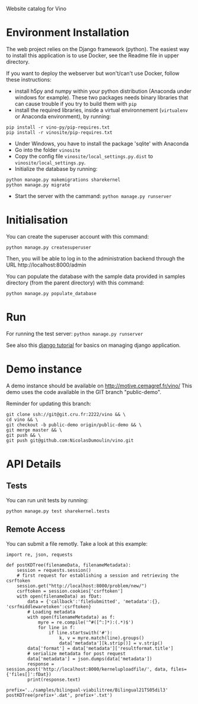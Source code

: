 Website catalog for Vino


Environment Installation
============

The web project relies on the Django framework (python). The easiest way to install this application is to use Docker, see the Readme file in upper directory.

If you want to deploy the webserver but won't/can't use Docker, follow these instructions:
 - install h5py and numpy within your python distribution (Anaconda under windows for example). These two packages needs binary libraries that can cause trouble if you try to build them with `pip`
 - install the required libraries, inside a virtual environnement (`virtualenv` or Anaconda environment), by running:
 ```
 pip install -r vino-py/pip-requires.txt
 pip install -r vinosite/pip-requires.txt
 ```
 - Under Windows, you have to install the package 'sqlite' with Anaconda
 - Go into the folder `vinosite`
 - Copy the config file `vinosite/local_settings.py.dist` to `vinosite/local_settings.py`.
 - Initialize the database by running:
 ```
 python manage.py makemigrations sharekernel
 python manage.py migrate
 ```
 - Start the server with the cammand: `python manage.py runserver`

Initialisation
==============
You can create the superuser account with this command:
```
python manage.py createsuperuser
```
Then, you will be able to log in to the administration backend through the URL http://localhost:8000/admin

You can populate the database with the sample data provided in samples directory (from the parent directory) with this command:
```
python manage.py populate_database
```

Run
===
For running the test server:
`python manage.py runserver`

See also this [django tutorial](https://docs.djangoproject.com/en/1.8/intro/tutorial01/) for basics on managing django application.

Demo instance
=============

A demo instance should be available on http://motive.cemagref.fr/vino/
This demo uses the code available in the GIT branch "public-demo".

Reminder for updating this branch:
```
git clone ssh://git@git.cru.fr:2222/vino && \
cd vino && \
git checkout -b public-demo origin/public-demo && \
git merge master && \
git push && \
git push git@github.com:NicolasDumoulin/vino.git
```

API Details
===========

Tests
-----
You can run unit tests by running:
```
python manage.py test sharekernel.tests
```

Remote Access
-------------

You can submit a file remotly. Take a look at this example:
```
import re, json, requests

def postKDTree(filenameData, filenameMetadata):
    session = requests.session()
    # first request for establishing a session and retrieving the csrftoken
    session.get("http://localhost:8000/problem/new/")
    csrftoken = session.cookies['csrftoken']
    with open(filenameData) as fDat:
        data = {'callback':'fileSubmitted', 'metadata':{}, 'csrfmiddlewaretoken':csrftoken}
        # Loading metadata
        with open(filenameMetadata) as f:
            myre = re.compile('^#([^:]*):(.*)$')
            for line in f:
                if line.startswith('#'):
                    k, v = myre.match(line).groups()
                    data['metadata'][k.strip()] = v.strip()
        data['format'] = data['metadata']['resultformat.title']
        # serialize metadata for post request
        data['metadata'] = json.dumps(data['metadata'])
        response = session.post('http://localhost:8000/kerneluploadfile/', data, files={'files[]':fDat})
        print(response.text)

prefix='../samples/bilingual-viabilitree/Bilingual21TS05dil3'
postKDTree(prefix+'.dat', prefix+'.txt')
```
